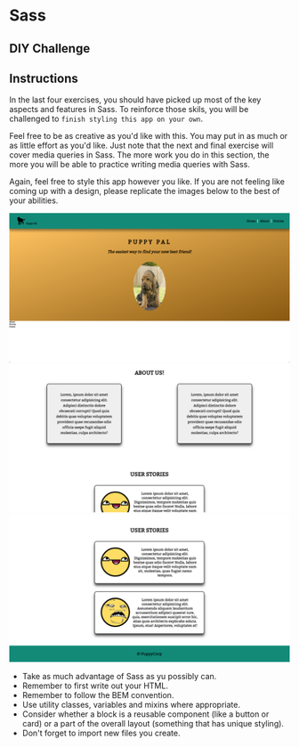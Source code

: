# Sass

## DIY Challenge

## Instructions
In the last four exercises, you should have picked up most of the key aspects and features in Sass. To reinforce those skils, you will be challenged to `finish styling this app on your own`. 

Feel free to be as creative as you'd like with this. You may put in as much or as little effort as you'd like. Just note that the next and final exercise will cover media queries in Sass. The more work you do in this section, the more you will be able to practice writing media queries with Sass. 

Again, feel free to style this app however you like. If you are not feeling like coming up with a design, please replicate the images below to the best of your abilities. 

<img src="demo.png">
<br>
<img src="demo2.png">
<br>
<img src="demo3.png">

- Take as much advantage of Sass as yu possibly can. 
- Remember to first write out your HTML.
- Remember to follow the BEM convention.
- Use utility classes, variables and mixins where appropriate.
- Consider whether a block is a reusable component (like a button or card) or a part of the overall layout (something that has unique styling). 
- Don't forget to import new files you create.